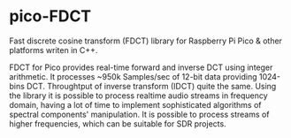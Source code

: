 # pico-FDCT
Fast discrete cosine transform (FDCT) library for Raspberry Pi Pico & other platforms writen in C++.

FDCT for Pico provides real-time forward and inverse DCT using integer arithmetic. It processes ~950k Samples/sec of 12-bit data providing 1024-bins DCT. Throughtput of inverse transform (IDCT) quite the same. Using the library it is possible to process realtime audio streams in frequency domain, having a lot of time to implement sophisticated algorithms of spectral components' manipulation. It is possible to process streams of higher frequencies, which can be suitable for SDR projects.

